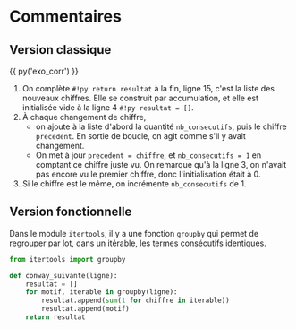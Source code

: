 # Commentaires

## Version classique

{{ py('exo_corr') }}

1. On complète `#!py return resultat` à la fin, ligne 15, c'est la liste des nouveaux chiffres. Elle se construit par accumulation, et elle est initialisée vide à la ligne 4 `#!py resultat = []`.
2. À chaque changement de chiffre,
    - on ajoute à la liste d'abord la quantité `nb_consecutifs`, puis le chiffre `precedent`. En sortie de boucle, on agit comme s'il y avait changement.
    - On met à jour `precedent = chiffre`, et `nb_consecutifs = 1` en comptant ce chiffre juste vu. On remarque qu'à la ligne 3, on n'avait pas encore vu le premier chiffre, donc l'initialisation était à 0.
3. Si le chiffre est le même, on incrémente `nb_consecutifs` de 1.


## Version fonctionnelle

Dans le module `itertools`, il y a une fonction `groupby` qui permet de regrouper par lot, dans un itérable, les termes consécutifs identiques.

```python
from itertools import groupby

def conway_suivante(ligne):
    resultat = []
    for motif, iterable in groupby(ligne):
        resultat.append(sum(1 for chiffre in iterable))
        resultat.append(motif)
    return resultat
```
